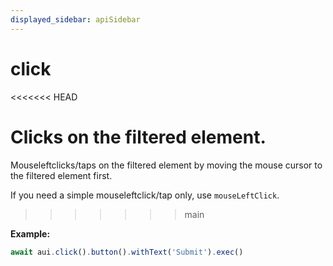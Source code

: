```yaml
---
displayed_sidebar: apiSidebar
---
```

# click

<<<<<<< HEAD
<span class="theme-doc-version-badge badge badge--secondary"></span>

Clicks on the filtered element.
=======
Mouseleftclicks/taps on the filtered element by moving the mouse cursor to the filtered element first.

If you need a simple mouseleftclick/tap only, use `mouseLeftClick`.
>>>>>>> main

**Example:**
```typescript
await aui.click().button().withText('Submit').exec()
```

